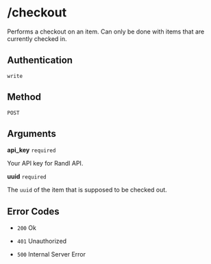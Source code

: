 # /checkout
Performs a checkout on an item. Can only be done with items that are currently checked in.



## Authentication

`write`



## Method

`POST`



## Arguments

**api_key** `required`

Your API key for Randl API.


**uuid** `required`
  
The `uuid` of the item that is supposed to be checked out.



## Error Codes

- `200` Ok

- `401` Unauthorized

- `500` Internal Server Error